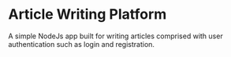 # Article Writing Platform
A simple NodeJs app built for writing articles comprised with user authentication such as login and registration.
